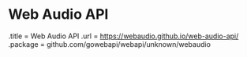 # Web Audio API

.title = Web Audio API
.url = <https://webaudio.github.io/web-audio-api/>
.package = github.com/gowebapi/webapi/unknown/webaudio
